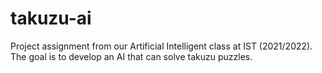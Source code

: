 # takuzu-ai

Project assignment from our Artificial Intelligent class at IST (2021/2022). The goal is to develop an AI that can solve takuzu puzzles.